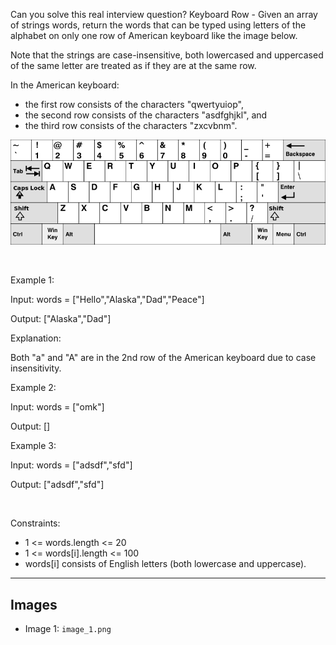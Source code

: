 Can you solve this real interview question? Keyboard Row - Given an array of strings words, return the words that can be typed using letters of the alphabet on only one row of American keyboard like the image below.

Note that the strings are case-insensitive, both lowercased and uppercased of the same letter are treated as if they are at the same row.

In the American keyboard:

 * the first row consists of the characters "qwertyuiop",
 * the second row consists of the characters "asdfghjkl", and
 * the third row consists of the characters "zxcvbnm".

![Example 1](./image_1.png)

 

Example 1:

Input: words = ["Hello","Alaska","Dad","Peace"]

Output: ["Alaska","Dad"]

Explanation:

Both "a" and "A" are in the 2nd row of the American keyboard due to case insensitivity.

Example 2:

Input: words = ["omk"]

Output: []

Example 3:

Input: words = ["adsdf","sfd"]

Output: ["adsdf","sfd"]

 

Constraints:

 * 1 <= words.length <= 20
 * 1 <= words[i].length <= 100
 * words[i] consists of English letters (both lowercase and uppercase). 

---

## Images

- Image 1: `image_1.png`
